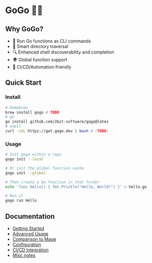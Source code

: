 # GoGo 🏃‍♂️

## Why GoGo?
- 🚀 Run Go functions as CLI commands
- 🌳 Smart directory traversal
- 🔍 Enhanced shell discoverability and completion
- 🌍 Global function support
- 🎯 CI/CD/Automation friendly

## Quick Start
### Install
```bash
# Homebrew
brew install gogo # TODO
# go
go install github.com/2bit-software/gogo@lates
# shell
curl -sSL https://get.gogo.dev | bash # (TODO)
```

### Usage

```bash
# Init gogo within a repo
gogo init --local

# Or init the global function cache
gogo init --global

# Then create a Go function in that folder
echo 'func Hello() { fmt.Println("Hello, World!") }' > hello.go

# Run it
gogo run Hello
```

## Documentation
- [Getting Started](./getting-started.md)
- [Advanced Usage](./advanced-usage.md)
- [Comparison to Mage](./mage-comparison.md)
- [Configuration](./configuration.md)
- [CI/CD Integration](./cicd.md)
- [Misc notes](./notes.md)